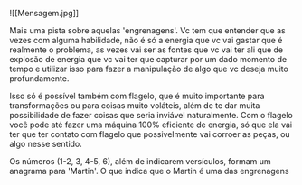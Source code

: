 ![[Mensagem.jpg]]

Mais uma pista sobre aquelas 'engrenagens'. Vc tem que entender que as vezes com alguma habilidade, não é só a energia que vc vai gastar que é realmente o problema, as vezes vai ser as fontes que vc vai ter ali que de explosão de energia que vc vai ter que capturar por um dado momento de tempo e utilizar isso para fazer a manipulação de algo que vc deseja muito profundamente. 

Isso só é possível também com flagelo, que é muito importante para transformações ou para coisas muito voláteis, além de te dar muita possibilidade de fazer coisas que seria inviável naturalmente. Com o flagelo você pode até fazer uma máquina 100% eficiente de energia, só que ela vai ter que ter contato com flagelo que possivelmente vai corroer as peças, ou algo nesse sentido.

Os números (1-2, 3, 4-5, 6), além de indicarem versículos, formam um anagrama para 'Martin'. O que indica que o Martin é uma das engrenagens

